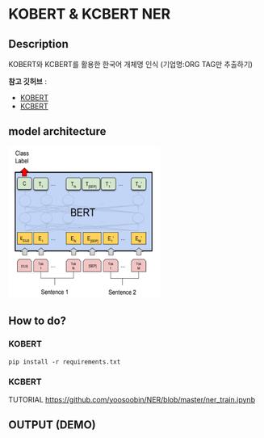 # KOBERT & KCBERT NER

## Description
KOBERT와 KCBERT를 활용한 한국어 개체명 인식 (기업명:ORG TAG만 추출하기)

**참고 깃허브** :
- <a href='https://github.com/eagle705/pytorch-bert-crf-ner'>KOBERT</a>
- <a href='https://github.com/ratsgo/ratsnlp'>KCBERT</a>
              
## model architecture
<img src='https://github.com/yoosoobin/NER/blob/master/picture/kobert_image.png?raw=true' height=300 width=300></img>

## How to do?

### KOBERT 
```
pip install -r requirements.txt
```

### KCBERT
TUTORIAL https://github.com/yoosoobin/NER/blob/master/ner_train.ipynb

## OUTPUT (DEMO)


